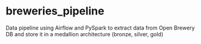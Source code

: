 # breweries_pipeline
Data pipeline using Airflow and PySpark to extract data from Open Brewery DB and store it in a medallion architecture (bronze, silver, gold)
